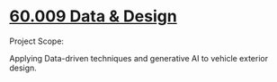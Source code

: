 # [60.009 Data & Design](https://dai.sutd.edu.sg/courses/60009-data-and-design/)

Project Scope:

Applying Data-driven techniques and generative AI to vehicle exterior design.
